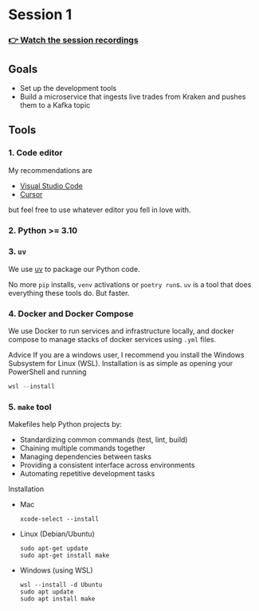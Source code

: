 # Session 1
### [👉 Watch the session recordings](https://www.realworldml.net/products/building-a-better-real-time-ml-system-together-cohort-3/categories/2156625028)


## Goals

- Set up the development tools
- Build a microservice that ingests live trades from Kraken and pushes them to a Kafka topic

## Tools

### 1. Code editor
My recommendations are
- [Visual Studio Code](https://code.visualstudio.com/)
- [Cursor](https://www.cursor.com/)

but feel free to use whatever editor you fell in love with.

### 2. Python >= 3.10

### 3. `uv`
We use [uv](https://docs.astral.sh/uv/getting-started/installation/) to package our Python code.

No more `pip` installs, `venv` activations or `poetry run`s. `uv` is a tool that does everything these tools do. But faster.

### 4. Docker and Docker Compose
We use Docker to run services and infrastructure locally, and docker compose to manage stacks of docker services using `.yml` files.

Advice
If you are a windows user, I recommend you install the Windows Subsystem for Linux (WSL).
Installation is as simple as opening your PowerShell and running
```powershell
wsl --install
```

### 5. `make` tool

Makefiles help Python projects by:

* Standardizing common commands (test, lint, build)
* Chaining multiple commands together
* Managing dependencies between tasks
* Providing a consistent interface across environments
* Automating repetitive development tasks

Installation
- Mac
    ```
    xcode-select --install
    ```

- Linux (Debian/Ubuntu)
    ```
    sudo apt-get update
    sudo apt-get install make
    ```

- Windows (using WSL)
    ```
    wsl --install -d Ubuntu
    sudo apt update
    sudo apt install make
    ```